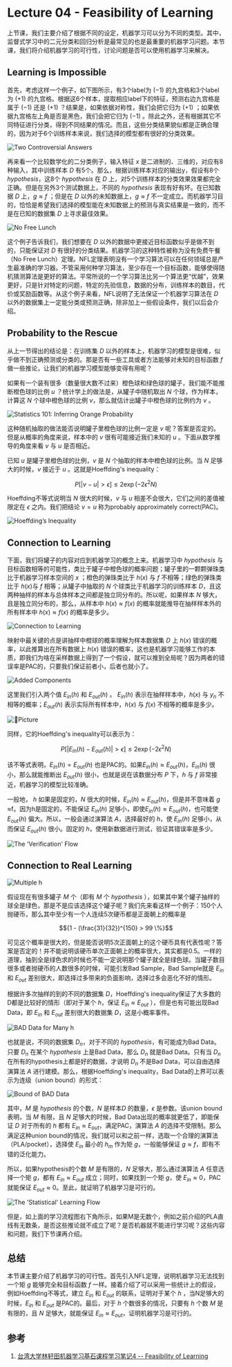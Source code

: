 # Lecture 04 - Feasibility of Learning

上节课，我们主要介绍了根据不同的设定，机器学习可以分为不同的类型。其中，监督式学习中的二元分类和回归分析是最常见的也是最重要的机器学习问题。本节课，我们将介绍机器学习的可行性，讨论问题是否可以使用机器学习来解决。

## Learning is Impossible

首先，考虑这样一个例子，如下图所示，有3个label为 ${(-1)}$ 的九宫格和3个label为 ${(+1)}$ 的九宫格。根据这6个样本，提取相应label下的特征，预测右边九宫格是属于 ${(-1)}$ 还是 ${(+1)}$ ？结果是，如果依据对称性，我们会把它归为 ${(+1)}$ ；如果依据九宫格左上角是否是黑色，我们会把它归为 ${(-1)}$ 。除此之外，还有根据其它不同特征进行分类，得到不同结果的情况。而且，这些分类结果貌似都是正确合理的，因为对于6个训练样本来说，我们选择的模型都有很好的分类效果。

![Two Controversial Answers](http://ofqm89vhw.bkt.clouddn.com/82d6c2bc97d4f54137cc71550e819de5.png)

再来看一个比较数学化的二分类例子，输入特征 ${x}$ 是二进制的、三维的，对应有8种输入，其中训练样本 ${D}$ 有5个。那么，根据训练样本对应的输出y，假设有8个 ${hypothesis}$，这8个 ${hypothesis}$ 在 ${D}$ 上，对5个训练样本的分类效果效果都完全正确。但是在另外3个测试数据上，不同的 ${hypothesis}$ 表现有好有坏。在已知数据 ${D}$ 上，${g \approx f}$ ；但是在 ${D}$ 以外的未知数据上，${g \approx f}$ 不一定成立。而机器学习目的，恰恰是希望我们选择的模型能在未知数据上的预测与真实结果是一致的，而不是在已知的数据集 ${D}$ 上寻求最佳效果。

![No Free Lunch](http://ofqm89vhw.bkt.clouddn.com/c8580c3dbc962820eba2378d94708f48.png)

这个例子告诉我们，我们想要在 ${D}$ 以外的数据中更接近目标函数似乎是做不到的，只能保证对 ${D}$ 有很好的分类结果。机器学习的这种特性被称为没有免费午餐（No Free Lunch）定理。NFL定理表明没有一个学习算法可以在任何领域总是产生最准确的学习器。不管采用何种学习算法，至少存在一个目标函数，能够使得随机猜测算法是更好的算法。平常所说的一个学习算法比另一个算法更“优越”，效果更好，只是针对特定的问题，特定的先验信息，数据的分布，训练样本的数目，代价或奖励函数等。从这个例子来看，NFL说明了无法保证一个机器学习算法在 ${D}$ 以外的数据集上一定能分类或预测正确，除非加上一些假设条件，我们以后会介绍。

## Probability to the Rescue

从上一节得出的结论是：在训练集 ${D}$ 以外的样本上，机器学习的模型是很难，似乎做不到正确预测或分类的。那是否有一些工具或者方法能够对未知的目标函数 ${f}$ 做一些推论，让我们的机器学习模型能够变得有用呢？

如果有一个装有很多（数量很大数不过来）橙色球和绿色球的罐子，我们能不能推断橙色球的比例 ${u}$ ？统计学上的做法是，从罐子中随机取出 ${N}$ 个球，作为样本，计算这 ${N}$ 个球中橙色球的比例 ${v}$，那么就估计出罐子中橙色球的比例约为 ${v}$ 。

![Statistics 101: Inferring Orange Probability](http://ofqm89vhw.bkt.clouddn.com/7fb06e11277ff7e7bf42e49e66c9dad0.png)

这种随机抽取的做法能否说明罐子里橙色球的比例一定是 ${v}$ 呢？答案是否定的。但是从概率的角度来说，样本中的 ${v}$ 很有可能接近我们未知的 ${u}$ 。下面从数学推导的角度来看 ${v}$ 与 ${u}$ 是否相近。

已知 ${u}$ 是罐子里橙色球的比例，${v}$ 是 ${N}$ 个抽取的样本中橙色球的比例。当 ${N}$ 足够大的时候，${v}$ 接近于 ${u}$ 。这就是Hoeffding's inequality：

$${ P[|v-u|> \epsilon ] \leq 2 \exp (-2 \epsilon^2 N) }$$

Hoeffding不等式说明当 ${N}$ 很大的时候，${v}$ 与 ${u}$ 相差不会很大，它们之间的差值被限定在 ${\epsilon}$ 之内。我们把结论 ${v = u}$ 称为probably approximately correct(PAC)。

![Hoeffding’s Inequality](http://ofqm89vhw.bkt.clouddn.com/d62a97d5b47a2b404c36d79e3a87b1d2.png)

## Connection to Learning

下面，我们将罐子的内容对应到机器学习的概念上来。机器学习中 ${hypothesis}$ 与目标函数相等的可能性，类比于罐子中橙色球的概率问题；罐子里的一颗颗弹珠类比于机器学习样本空间的 ${x}$ ；橙色的弹珠类比于 ${h(x)}$ 与 ${f}$ 不相等；绿色的弹珠类比于 ${h(x)}$与 ${f}$ 相等；从罐子中抽取的 ${N}$ 个球类比于机器学习的训练样本 ${D}$，且这两种抽样的样本与总体样本之间都是独立同分布的。所以呢，如果样本 ${N}$ 够大，且是独立同分布的，那么，从样本中 ${h(x) \approx f(x)}$ 的概率就能推导在抽样样本外的所有样本中 ${h(x) \approx f(x)}$ 的概率是多少。

![Connection to Learning](http://ofqm89vhw.bkt.clouddn.com/3a709058988df4db9f3ae80480b4e11a.png)

映射中最关键的点是讲抽样中橙球的概率理解为样本数据集 ${D}$ 上 ${h(x)}$ 错误的概率，以此推算出在所有数据上 ${h(x)}$ 错误的概率，这也是机器学习能够工作的本质，即我们为啥在采样数据上得到了一个假设，就可以推到全局呢？因为两者的错误率是PAC的，只要我们保证前者小，后者也就小了。

![Added Components](http://ofqm89vhw.bkt.clouddn.com/655f275f1da3e5daf9b5a6ebe2bccfbe.png)

这里我们引入两个值 ${E_{in}(h)}$ 和 ${E_{out}(h)}$ 。 ${E_{in}(h)}$ 表示在抽样样本中，${h(x)}$ 与 ${y_n}$ 不相等的概率；${E_{out}(h)}$ 表示实际所有样本中，${h(x)}$ 与 ${f(x)}$ 不相等的概率是多少。

![Picture](http://ofqm89vhw.bkt.clouddn.com/dce0ea231b9907b7c31cd5fa2406ddc8.png)

同样，它的Hoeffding's inequality可以表示为：

$${P[| E_{in}(h)- E_{out} (h)| > \epsilon]\leq 2\exp(-2\epsilon^2 N)}$$

该不等式表明，${E_{in}(h)=E_{out}(h)}$ 也是PAC的。如果${E_{in}(h) \approx E_{out}(h)}$，${E_{in}(h)}$ 很小，那么就能推断出 ${E_{out}(h)}$ 很小，也就是说在该数据分布 ${P}$ 下，${h}$ 与 ${f}$ 非常接近，机器学习的模型比较准确。

一般地， ${h}$ 如果是固定的，${N}$ 很大的时候，${E_{in}(h) \approx E_{out}(h)}$，但是并不意味着 ${g}$ ≈f。因为h是固定的，不能保证 ${E_{in}(h)}$ 足够小，即使${E_{in}(h) \approx E_{out}(h)}$，也可能使 ${E_{out}(h)}$ 偏大。所以，一般会通过演算法 ${A}$，选择最好的 ${h}$，使 ${E_{in}(h)}$ 足够小，从而保证 ${E_{out}(h)}$ 很小。固定的 ${h}$，使用新数据进行测试，验证其错误率是多少。

![The 'Verification' Flow](http://ofqm89vhw.bkt.clouddn.com/65ef7a09587503568c6ccfb98aad060f.png)

## Connection to Real Learning

![Multiple h](http://ofqm89vhw.bkt.clouddn.com/f5e62f96d7a41dc6ab21e7b4ec2c2157.png)

假设现在有很多罐子 ${M}$ 个（即有 ${M}$ 个 ${hypothesis}$ ），如果其中某个罐子抽样的球全是绿色，那是不是应该选择这个罐子呢？我们先来看这样一个例子：150个人抛硬币，那么其中至少有一个人连续5次硬币都是正面朝上的概率是

$${1 - (\frac{31}{32})^{150} > 99 \%}$$

可见这个概率是很大的，但是能否说明5次正面朝上的这个硬币具有代表性呢？答案是否定的！并不能说明该硬币单次正面朝上的概率很大，其实都是0.5。一样的道理，抽到全是绿色求的时候也不能一定说明那个罐子就全是绿色球。当罐子数目很多或者抛硬币的人数很多的时候，可能引发Bad Sample，Bad Sample就是 ${E_{in}}$ 和 ${E_{out}}$ 差别很大，即选择过多带来的负面影响，选择过多会恶化不好的情形。

根据许多次抽样的到的不同的数据集 ${D}$，Hoeffding's inequality保证了大多数的D都是比较好的情形（即对于某个 ${h}$，保证 ${E_{in} \approx E_{out}}$ ），但是也有可能出现Bad Data，即 ${E_{in}}$ 和 ${E_{out}}$ 差别很大的数据集 ${D}$，这是小概率事件。

![BAD Data for Many h](http://ofqm89vhw.bkt.clouddn.com/5be0e8a3545783633b27d4db896ffbc8.png)

也就是说，不同的数据集 ${D_n}$，对于不同的 ${hypothesis}$，有可能成为Bad Data。只要 ${D_n}$ 在某个 ${hypothesis}$ 上是Bad Data，那么 ${D_n}$ 就是Bad Data。只有当 ${D_n}$ 在所有的hypothesis上都是好的数据，才说明 ${D_n}$ 不是Bad Data，可以自由选择演算法 ${A}$ 进行建模。那么，根据Hoeffding's inequality，Bad Data的上界可以表示为连级（union bound）的形式：

![Bound of BAD Data](http://ofqm89vhw.bkt.clouddn.com/8a1fe6dafaf28637af169c34a3332bd9.png)

其中，${M}$ 是 ${hypothesis}$ 的个数，${N}$ 是样本${D}$ 的数量，${\epsilon}$ 是参数。该union bound表明，当 ${M}$ 有限，且 ${N}$ 足够大的时候，Bad Data出现的概率就更低了，即能保证 ${D}$ 对于所有的 ${h}$ 都有 ${E_{in} \approx E_{out}}$，满足PAC，演算法 ${A}$ 的选择不受限制。那么满足这种union bound的情况，我们就可以和之前一样，选取一个合理的演算法（PLA/pocket），选择使 ${E_{in}}$ 最小的 ${h_m}$ 作为矩 ${g}$，一般能够保证 ${g \approx f}$，即有不错的泛化能力。

所以，如果hypothesis的个数 ${M}$ 是有限的，${N}$ 足够大，那么通过演算法 ${A}$ 任意选择一个矩 ${g}$，都有 ${E_{in} \approx E_{out}}$ 成立；同时，如果找到一个矩 ${g}$，使 ${E_{in} \approx 0}$，PAC就能保证 ${E_{out} \approx 0 }$。至此，就证明了机器学习是可行的。

![The 'Statistical' Learning Flow](http://ofqm89vhw.bkt.clouddn.com/573dcad25a1e29c97f07d8e980e28a4b.png)

但是，如上面的学习流程图右下角所示，如果M是无数个，例如之前介绍的PLA直线有无数条，是否这些推论就不成立了呢？是否机器就不能进行学习呢？这些内容和问题，我们下节课再介绍。

## 总结

本节课主要介绍了机器学习的可行性。首先引入NFL定理，说明机器学习无法找到一个矩 ${g}$ 能够完全和目标函数 ${f}$ 一样。接着介绍了可以采用一些统计上的假设，例如Hoeffding不等式，建立 ${E_{in}}$ 和 ${E_{out}}$ 的联系，证明对于某个 ${h}$ ，当N足够大的时候，${E_{in}}$ 和 ${E_{out}}$ 是PAC的。最后，对于 ${h}$ 个数很多的情况，只要有 ${h}$ 个数 ${M}$ 是有限的，且 ${N}$ 足够大，就能保证 ${E_{in} \approx E_{out}}$，证明机器学习是可行的。

## 参考

1. [台湾大学林轩田机器学习基石课程学习笔记4 -- Feasibility of Learning](http://blog.csdn.net/red_stone1/article/details/71082934)